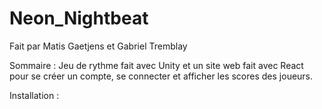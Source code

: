 # Neon_Nightbeat

Fait par Matis Gaetjens et Gabriel Tremblay

Sommaire : Jeu de rythme fait avec Unity et un site web fait avec React pour se créer un compte, se connecter et afficher les scores des joueurs.

Installation : 
